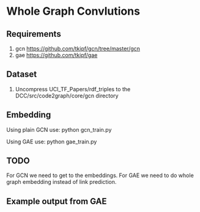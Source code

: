 # Whole Graph Convlutions

## Requirements
1. gcn https://github.com/tkipf/gcn/tree/master/gcn
2. gae https://github.com/tkipf/gae

## Dataset
1. Uncompress UCI_TF_Papers/rdf_triples to the DCC/src/code2graph/core/gcn directory

## Embedding
Using plain GCN use: python gcn_train.py

Using GAE use: python gae_train.py

## TODO
For GCN we need to get to the embeddings. For GAE we need to do whole graph embedding instead of link prediction.

## Example output from GAE

